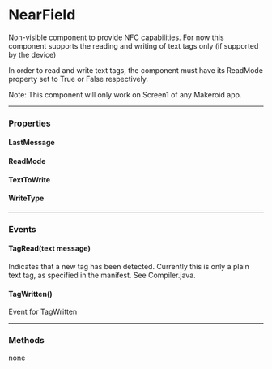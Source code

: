 # NearField

Non-visible component to provide NFC capabilities. For now this component supports the reading and writing of text tags only (if supported by the device)

In order to read and write text tags, the component must have its ReadMode property set to True or False respectively.

Note: This component will only work on Screen1 of any Makeroid app.

---

### Properties

#### LastMessage

#### ReadMode

#### TextToWrite

#### WriteType

---

### Events

#### TagRead(text message)

Indicates that a new tag has been detected. Currently this is only a plain text tag, as specified in the manifest. See Compiler.java.

#### TagWritten()

Event for TagWritten

---

### Methods

none
